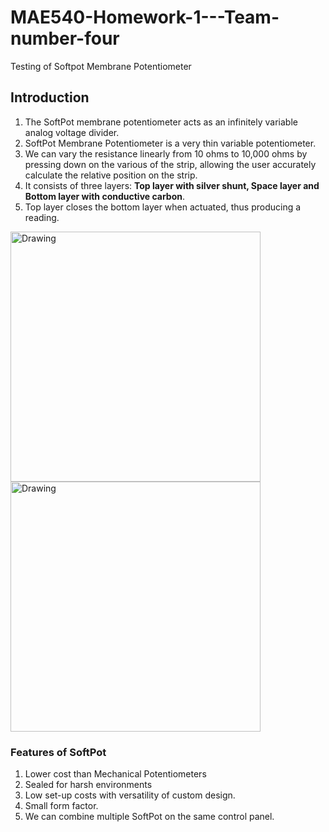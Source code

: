 # MAE540-Homework-1---Team-number-four
Testing of Softpot Membrane Potentiometer
## Introduction

1. The SoftPot membrane potentiometer acts as an infinitely variable analog voltage divider. 
2. SoftPot Membrane Potentiometer is a very thin variable potentiometer.
3. We can vary the resistance linearly from 10 ohms to 10,000 ohms by pressing down on the various of the strip, allowing the user accurately calculate the relative position on the strip.
4. It consists of three layers: **Top layer with silver shunt, Space layer and Bottom layer with conductive carbon**.
5. Top layer closes the bottom layer when actuated, thus producing a reading. 

<img src="Screen Shot 2017-01-23 at 9.38.51 PM" alt="Drawing" style="height: 400px;"/>
<img src="Screen Shot 2017-01-23 at 9.39.06 PM" alt="Drawing" style="height: 400px;"/>

### Features of SoftPot

1. Lower cost than Mechanical Potentiometers
2. Sealed for harsh environments
3. Low set-up costs with versatility of custom design. 
4. Small form factor.
5. We can combine multiple SoftPot on the same control panel.
